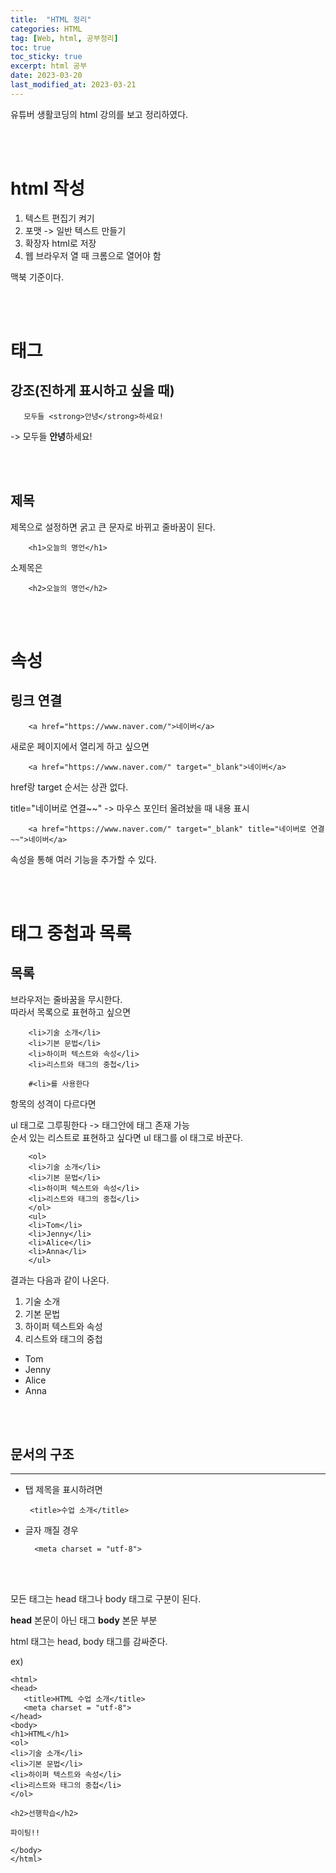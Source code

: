 ```yaml
---
title:  "HTML 정리"
categories: HTML
tag: [Web, html, 공부정리]
toc: true
toc_sticky: true
excerpt: html 공부
date: 2023-03-20
last_modified_at: 2023-03-21
---
```

유튜버 생활코딩의 html 강의를 보고 정리하였다.

<br/><br/>

# html 작성


1. 텍스트 편집기 켜기
2. 포맷 -> 일반 텍스트 만들기
3. 확장자 html로 저장
4. 웹 브라우저 열 때 크롬으로 열어야 함

맥북 기준이다.

<br/><br/>

# 태그
## 강조(진하게 표시하고 싶을 때)

       모두들 <strong>안녕</strong>하세요!

->  모두들 <strong>안녕</strong>하세요!

<br/><br/>


## 제목
 
 제목으로 설정하면 굵고 큰 문자로 바뀌고 줄바꿈이 된다.
    
        <h1>오늘의 명언</h1>

소제목은


        <h2>오늘의 명언</h2>


 <br/><br/>

# 속성
## 링크 연결
  


        <a href="https://www.naver.com/">네이버</a>

새로운 페이지에서 열리게 하고 싶으면

        <a href="https://www.naver.com/" target="_blank">네이버</a>

href랑 target 순서는 상관 없다.


title="네이버로 연결~~" -> 마우스 포인터 올려놨을 때 내용 표시

        <a href="https://www.naver.com/" target="_blank" title="네이버로 연결~~">네이버</a>

속성을 통해 여러 기능을 추가할 수 있다.

<br/><br/>

# 태그 중첩과 목록

## 목록

브라우저는 줄바꿈을 무시한다.   
따라서 목록으로 표현하고 싶으면 


        <li>기술 소개</li>
        <li>기본 문법</li>
        <li>하이퍼 텍스트와 속성</li>
        <li>리스트와 태그의 중첩</li>

        #<li>를 사용한다


항목의 성격이 다르다면

ul 태그로 그루핑한다  ->  태그안에 태그 존재 가능   
순서 있는 리스트로 표현하고 싶다면 ul 태그를 ol 태그로 바꾼다.

        <ol>
        <li>기술 소개</li>
        <li>기본 문법</li>
        <li>하이퍼 텍스트와 속성</li>
        <li>리스트와 태그의 중첩</li>
        </ol>
        <ul>
        <li>Tom</li>
        <li>Jenny</li>
        <li>Alice</li>
        <li>Anna</li>
        </ul>
결과는 다음과 같이 나온다.
<ol>
        <li>기술 소개</li>
        <li>기본 문법</li>
        <li>하이퍼 텍스트와 속성</li>
        <li>리스트와 태그의 중첩</li>
        </ol>
        <ul>
        <li>Tom</li>
        <li>Jenny</li>
        <li>Alice</li>
        <li>Anna</li>
        </ul>

<br/><br/>

## 문서의 구조
---

* 탭 제목을 표시하려면

       <title>수업 소개</title>     
* 글자 깨질 경우

        <meta charset = "utf-8">

<br/><br/>

모든 태그는 head 태그나 body 태그로 구분이 된다.   

**head** 본문이 아닌 태그
**body** 본문 부분

html 태그는 head, body 태그를 감싸준다.

ex)

    <html>
    <head>
       <title>HTML 수업 소개</title>
       <meta charset = "utf-8">
    </head>
    <body>
    <h1>HTML</h1>
    <ol>
    <li>기술 소개</li>
    <li>기본 문법</li>
    <li>하이퍼 텍스트와 속성</li>
    <li>리스트와 태그의 중첩</li>
    </ol>

    <h2>선행학습</h2>

    파이팅!!

    </body>
    </html>

